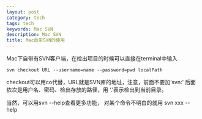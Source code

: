 ```yaml
---
layout: post
category: tech
tags: tech
keywords: Mac SVN
description: Mac SVN
title: Mac自带SVN的使用
---
```


Mac下自带有SVN客户端，在检出项目的时候可以直接在terminal中输入
```
svn checkout URL --username=name --password=pwd localPath
```

checkout可以用co代替，URL就是SVN库的地址，注意，前面不要加‘svn:’
后面依次是用户名、密码、检出存放的路径，用 ‘.’表示检出到当前目录。

当然，可以用svn --help查看更多功能，
对某个命令不明白的就用 svn xxx --help

